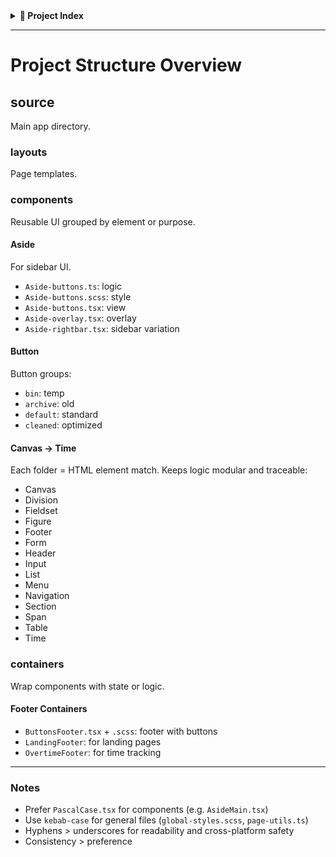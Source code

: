 <details>
<summary><strong>📁 Project Index</strong></summary>

- [source](#source)
  - [layouts](#layouts)
  - [components](#components)
    - [Aside](#aside)
    - [Button](#button)
    - [Canvas](#canvas)
    - [Division](#division)
    - [Fieldset](#fieldset)
    - [Figure](#figure)
    - [Footer](#footer)
    - [Form](#form)
    - [Header](#header)
    - [Input](#input)
    - [List](#list)
    - [Menu](#menu)
    - [Navigation](#navigation)
    - [Section](#section)
    - [Span](#span)
    - [Table](#table)
    - [Time](#time)
  - [containers](#containers) - [Footer](#footer-containers)
  </details>

---

# Project Structure Overview

## source

Main app directory.

### layouts

Page templates.

### components

Reusable UI grouped by element or purpose.

#### Aside

For sidebar UI.

- `Aside-buttons.ts`: logic
- `Aside-buttons.scss`: style
- `Aside-buttons.tsx`: view
- `Aside-overlay.tsx`: overlay
- `Aside-rightbar.tsx`: sidebar variation

#### Button

Button groups:

- `bin`: temp
- `archive`: old
- `default`: standard
- `cleaned`: optimized

#### Canvas → Time

Each folder = HTML element match. Keeps logic modular and traceable:

- Canvas
- Division
- Fieldset
- Figure
- Footer
- Form
- Header
- Input
- List
- Menu
- Navigation
- Section
- Span
- Table
- Time

### containers

Wrap components with state or logic.

#### Footer Containers

- `ButtonsFooter.tsx` + `.scss`: footer with buttons
- `LandingFooter`: for landing pages
- `OvertimeFooter`: for time tracking

---

### Notes

- Prefer `PascalCase.tsx` for components (e.g. `AsideMain.tsx`)
- Use `kebab-case` for general files (`global-styles.scss`, `page-utils.ts`)
- Hyphens > underscores for readability and cross-platform safety
- Consistency > preference
